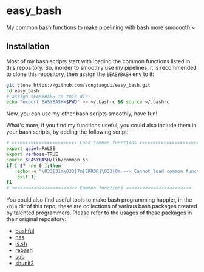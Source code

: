 # easy_bash
My common bash functions to make pipelining with bash more smooooth ~

## Installation

Most of my bash scripts start with loading the common functions listed in this repository.
So, inorder to smoothly use my pipelines, it is recommended to clone this repository, then
assign the `$EASYBASH` env to it:

```bash
git clone https://github.com/songtaogui/easy_bash.git
cd easy_bash
# assign $EASYBASH to this dir:
echo "export EASYBASH=$PWD" >> ~/.bashrc && source ~/.bashrc
```

Now, you can use my other bash scripts smoothly, have fun!

What's more, if you find my functions useful, you could also include them in your bash
scripts, by adding the following script:

```bash
# >>>>>>>>>>>>>>>>>>>>>>>> Load Common functions >>>>>>>>>>>>>>>>>>>>>>>>
export quiet=FALSE
export verbose=TRUE
source $EASYBASH/lib/common.sh
if [ $? -ne 0 ];then 
    echo -e "\033[31m\033[7m[ERROR]\033[0m --> Cannot load common functions from easybash lib: $EASYBASH" >&2
    exit 1;
fi
# <<<<<<<<<<<<<<<<<<<<<<<< Common functions <<<<<<<<<<<<<<<<<<<<<<<<
```

You could also find useful tools to make bash programming happier, in the `/bin` dir of this repo,
these are collections of various bash packages created by talented programmers. Please refer to
the usages of these packages in their original repository:

- [bushful](https://github.com/jmcantrell/bashful)
- [has](https://github.com/kdabir/has)
- [is.sh](https://github.com/qzb/is.sh)
- [rebash](https://github.com/jandob/rebash)
- [sub](https://github.com/qrush/sub)
- [shunit2](https://github.com/kward/shunit2)
